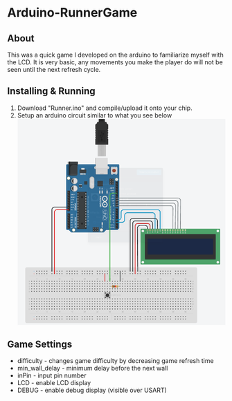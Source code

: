 Arduino-RunnerGame
==========
About
---
This was a quick game I developed on the arduino to familiarize myself with the LCD.
It is very basic, any movements you make the player do will not be seen until the 
next refresh cycle.

Installing & Running
---
1. Download "Runner.ino" and compile/upload it onto your chip.
2. Setup an arduino circuit similar to what you see below
  ![RunnerCircuit.png](/RunnerCircuit.png?raw=true "Optional Title")

Game Settings
---
* difficulty     - changes game difficulty by decreasing game refresh time
* min_wall_delay - minimum delay before the next wall
* inPin          - input pin number
* LCD            - enable LCD display
* DEBUG          - enable debug display (visible over USART)
